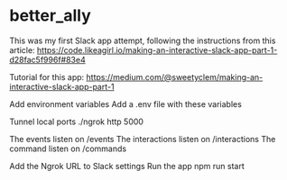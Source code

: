# better_ally
This was my first Slack app attempt, following the instructions from this article: https://code.likeagirl.io/making-an-interactive-slack-app-part-1-d28fac5f996f#83e4

Tutorial for this app: https://medium.com/@sweetyclem/making-an-interactive-slack-app-part-1

Add environment variables
Add a .env file with these variables

Tunnel local ports
./ngrok http 5000

The events listen on /events The interactions listen on /interactions The command listen on /commands

Add the Ngrok URL to Slack settings
Run the app
npm run start
